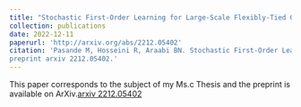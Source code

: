 ```yaml
---
title: "Stochastic First-Order Learning for Large-Scale Flexibly-Tied Gaussian Mixture Model"
collection: publications
date: 2022-12-11
paperurl: 'http://arxiv.org/abs/2212.05402'
citation: 'Pasande M, Hosseini R, Araabi BN. Stochastic First-Order Learning for Large-Scale Flexibly-Tied Gaussian Mixture Model. arXiv
preprint arxiv 2212.05402.'
---
```

<!-- This paper is corresponding to the subject of my Ms.c Thesis and it's Under Preparation.
![Editing a markdown file for a talk](/images/glow_mine.gif) -->
This paper corresponds to the subject of my Ms.c Thesis and the preprint is available on ArXiv.[arxiv 2212.05402](http://arxiv.org/abs/2212.05402)

